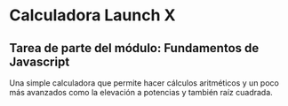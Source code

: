 # Calculadora Launch X 

## Tarea de parte del módulo: Fundamentos de Javascript

Una simple calculadora que permite hacer cálculos aritméticos y un poco más avanzados como la elevación a potencias y también raíz cuadrada.
